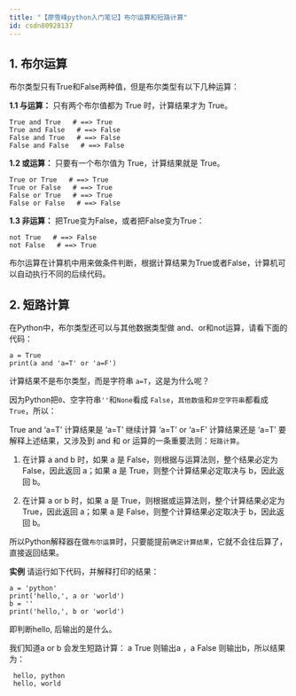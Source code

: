 ```yaml
---
title: "【廖雪峰python入门笔记】布尔运算和短路计算"
id: csdn80928137
---
```


## 1\. 布尔运算

布尔类型只有True和False两种值，但是布尔类型有以下几种运算：

**1.1 与运算：**
只有两个布尔值都为 True 时，计算结果才为 True。

```
True and True   # ==> True
True and False   # ==> False
False and True   # ==> False
False and False   # ==> False
```

**1.2 或运算：**
只要有一个布尔值为 True，计算结果就是 True。

```
True or True   # ==> True
True or False   # ==> True
False or True   # ==> True
False or False   # ==> False
```

**1.3 非运算：**
把True变为False，或者把False变为True：

```
not True   # ==> False
not False   # ==> True
```

布尔运算在计算机中用来做条件判断，根据计算结果为True或者False，计算机可以自动执行不同的后续代码。

## 2\. 短路计算

在Python中，布尔类型还可以与其他数据类型做 and、or和not运算，请看下面的代码：

```
a = True
print(a and 'a=T' or 'a=F')
```

计算结果不是布尔类型，而是字符串 `a=T`，这是为什么呢？

因为Python把`0`、空字符串`''`和`None`看成 `False`，`其他数值`和`非空字符串`都看成 `True`，所以：

True and ‘a=T’ 计算结果是 ‘a=T’
继续计算 ‘a=T’ or ‘a=F’ 计算结果还是 ‘a=T’
要解释上述结果，又涉及到 and 和 or 运算的一条重要法则：`短路计算`。

1.  在计算 a and b 时，如果 a 是 False，则根据与运算法则，整个结果必定为 False，因此返回 a；如果 a 是 True，则整个计算结果必定取决与 b，因此返回 b。

2.  在计算 a or b 时，如果 a 是 True，则根据或运算法则，整个计算结果必定为 True，因此返回 a；如果 a 是 False，则整个计算结果必定取决于 b，因此返回 b。

所以Python解释器在做`布尔运算`时，只要能提前`确定计算结果`，它就不会往后算了，直接返回结果。

**实例**
请运行如下代码，并解释打印的结果：

```
a = 'python'
print('hello,', a or 'world')
b = ''
print('hello,', b or 'world')
```

即判断hello, 后输出的是什么。

我们知道a or b 会发生短路计算：
a True 则输出a ，a False 则输出b，所以结果为：

```
 hello, python
 hello, world
```